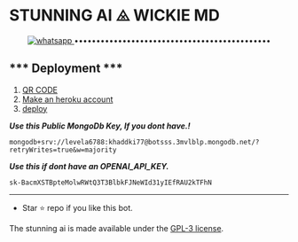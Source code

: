# STUNNING AI ⨻ WICKIE MD
<p align="center">

  <a aria-label="Join our chats" href="https://chat.whatsapp.com/HMJQZqjClNgKOitnskMpbJ" target="_blank">
    <img alt="whatsapp" src="https://img.shields.io/badge/Join Group-25D366?style=for-the-badge&logo=whatsapp&logoColor=white" />
  </a>
•••••••••••••••••••••••••••••••••••••••••••••

</p>


  
 *** Deployment ***
-----------------
1. [QR CODE](https://shorturl.at/ejGT5 )
2. [Make an heroku account](heroku.com/signup )
3. [deploy](https://dashboard.heroku.com/new?template=https://github.com/Khadher555/STUNNING-AI) 

***Use this Public MongoDb Key, If you dont have.!***
```
mongodb+srv://levela6788:khaddki77@botsss.3mvlblp.mongodb.net/?retryWrites=true&w=majority
```

***Use this if dont have an OPENAI_API_KEY.***
```
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
```
---

- Star ⭐ repo if you like this bot.


The stunning ai is made available under the [GPL-3 license](https://github.com/Khadher555/STUNNING-AI/blob/main/LICENCE).

